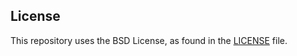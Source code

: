 ## License
This repository uses the BSD License, as found in the [LICENSE](https://github.com/pytorch-labs/compile-graph-break-site/blob/main/LICENSE) file.
